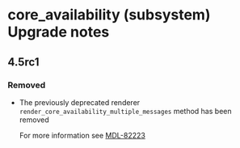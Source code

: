# core_availability (subsystem) Upgrade notes

## 4.5rc1

### Removed

- The previously deprecated renderer `render_core_availability_multiple_messages` method has been removed

  For more information see [MDL-82223](https://tracker.moodle.org/browse/MDL-82223)

